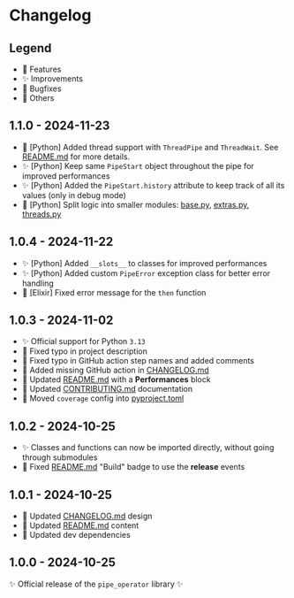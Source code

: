 # Changelog

## Legend

- 🚀 Features
- ✨ Improvements
- 🐞 Bugfixes
- 🔧 Others

## 1.1.0 - 2024-11-23

- 🚀 [Python] Added thread support with `ThreadPipe` and `ThreadWait`. See [README.md](README.md) for more details.
- ✨ [Python] Keep same `PipeStart` object throughout the pipe for improved performances
- ✨ [Python] Added the `PipeStart.history` attribute to keep track of all its values (only in debug mode)
- 🔧 [Python] Split logic into smaller modules: [base.py](pipe_operator/python_flow/base.py), [extras.py](pipe_operator/python_flow/extras.py), [threads.py](pipe_operator/python_flow/threads.py)

## 1.0.4 - 2024-11-22

- ✨ [Python] Added `__slots__` to classes for improved performances
- ✨ [Python] Added custom `PipeError` exception class for better error handling
- 🐞 [Elixir] Fixed error message for the `then` function

## 1.0.3 - 2024-11-02

- ✨ Official support for Python `3.13`
- 🔧 Fixed typo in project description
- 🔧 Fixed typo in GitHub action step names and added comments
- 🔧 Added missing GitHub action in [CHANGELOG.md](CHANGELOG.md)
- 🔧 Updated [README.md](README.md) with a **Performances** block
- 🔧 Updated [CONTRIBUTING.md](CONTRIBUTING.md) documentation
- 🔧 Moved `coverage` config into [pyproject.toml](pyproject.toml)

## 1.0.2 - 2024-10-25

- ✨ Classes and functions can now be imported directly, without going through submodules
- 🔧 Fixed [README.md](README.md) "Build" badge to use the **release** events

## 1.0.1 - 2024-10-25

- 🔧 Updated [CHANGELOG.md](CHANGELOG.md) design
- 🔧 Updated [README.md](README.md) content
- 🔧 Updated dev dependencies

## 1.0.0 - 2024-10-25

✨ Official release of the `pipe_operator` library ✨

